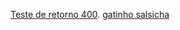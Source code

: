 [Teste de retorno 400](https://httpstat.us/404).
[gatinho salsicha](http://gatinhosalsicha.com.br/)
